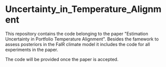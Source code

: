 # Uncertainty_in_Temperature_Alignment
This repository contains the code belonging to the paper "Estimation Uncertainty in Portfolio Temperature Alignment". Besides the famework to assess posteriors in the FaIR climate model it includes the code for all experiments in the paper. 

The code will be provided once the paper is accepted.
